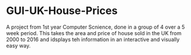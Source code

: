 # GUI-UK-House-Prices
A project from 1st year Computer Scnience, done in a group of 4 over a 5 week period. This takes the area and price of house sold in the UK from 2000 to 2016 and idsplays teh information in an interactive and visually easy way.
